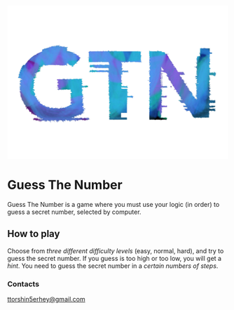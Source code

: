 ![GTD Logo](/source/7937AE63-BE42-4133-9722-5F3239242861.jpeg)
# Guess The Number

Guess The Number is a game where you must use your logic (in order) to guess a secret number, selected by computer.

## How to play
Choose from *three different difficulty levels* (easy, normal, hard), and try to guess the secret number. If you guess is too high or too low, you will get a *hint*. You need to guess the secret number in a *certain numbers of steps*.


### Contacts
ttorshin5erhey@gmail.com
